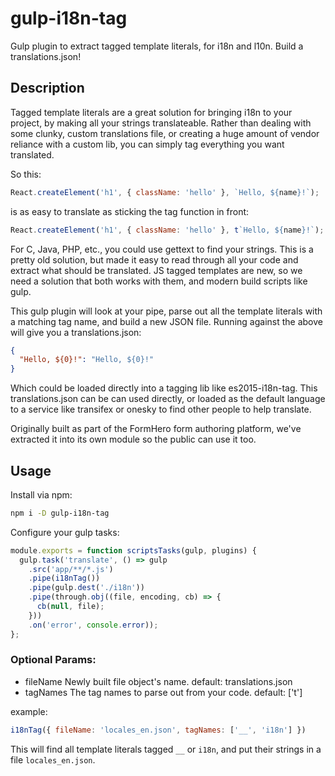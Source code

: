 # gulp-i18n-tag
Gulp plugin to extract tagged template literals, for i18n and l10n. Build a translations.json!

## Description
Tagged template literals are a great solution for bringing i18n to your project, by making all your strings
translateable. Rather than dealing with some clunky, custom translations file, or creating a huge amount
of vendor reliance with a custom lib, you can simply tag everything you want translated.

So this:
```javascript
React.createElement('h1', { className: 'hello' }, `Hello, ${name}!`);
```
is as easy to translate as sticking the tag function in front:
```javascript
React.createElement('h1', { className: 'hello' }, t`Hello, ${name}!`);
```

For C, Java, PHP, etc., you could use gettext to find your strings. This is a pretty old solution, but
made it easy to read through all your code and extract what should be translated. JS tagged templates
are new, so we need a solution that both works with them, and modern build scripts like gulp.

This gulp plugin will look at your pipe, parse out all the template literals with a matching tag
name, and build a new JSON file. Running against the above will give you a translations.json:
```json
{
  "Hello, ${0}!": "Hello, ${0}!"
}
```
Which could be loaded directly into a tagging lib like es2015-i18n-tag. This translations.json can
be can used directly, or loaded as the default language to a service like transifex or onesky to
find other people to help translate.

Originally built as part of the FormHero form authoring platform, we've extracted it into its
own module so the public can use it too.

## Usage

Install via npm:
```sh
npm i -D gulp-i18n-tag
```

Configure your gulp tasks:

```javascript
module.exports = function scriptsTasks(gulp, plugins) {
  gulp.task('translate', () => gulp
    .src('app/**/*.js')
    .pipe(i18nTag())
    .pipe(gulp.dest('./i18n'))
    .pipe(through.obj((file, encoding, cb) => {
      cb(null, file);
    }))
    .on('error', console.error));
};
```

### Optional Params:
* fileName <string> Newly built file object's name. default: translations.json
* tagNames <Array> The tag names to parse out from your code. default: ['t']

example:
```javascript
i18nTag({ fileName: 'locales_en.json', tagNames: ['__', 'i18n'] })
```
This will find all template literals tagged `__` or `i18n`, and put their strings in a file `locales_en.json`.
